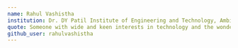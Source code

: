 ```yaml
---
name: Rahul Vashistha
institution: Dr. DY Patil Institute of Engineering and Technology, Ambi, Pune
quote: Someone with wide and keen interests in technology and the wonders of hacking and software development. Not LAZY anymore.
github_user: rahulvashistha
---
```

